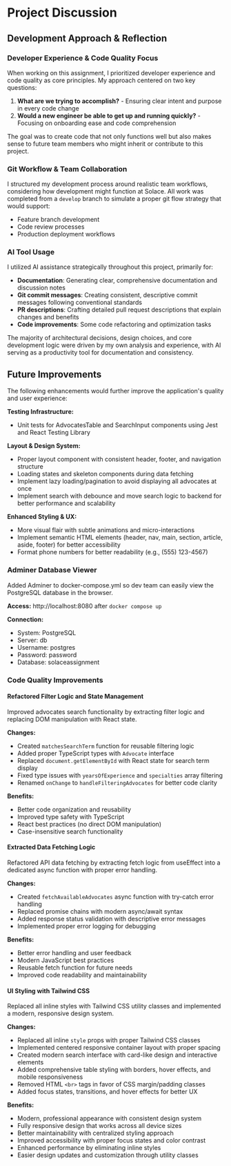 # Project Discussion

## Development Approach & Reflection

### Developer Experience & Code Quality Focus

When working on this assignment, I prioritized developer experience and code quality as core principles. My approach centered on two key questions:

1. **What are we trying to accomplish?** - Ensuring clear intent and purpose in every code change
2. **Would a new engineer be able to get up and running quickly?** - Focusing on onboarding ease and code comprehension

The goal was to create code that not only functions well but also makes sense to future team members who might inherit or contribute to this project.

### Git Workflow & Team Collaboration

I structured my development process around realistic team workflows, considering how development might function at Solace. All work was completed from a `develop` branch to simulate a proper git flow strategy that would support:

- Feature branch development
- Code review processes
- Production deployment workflows

### AI Tool Usage

I utilized AI assistance strategically throughout this project, primarily for:

- **Documentation**: Generating clear, comprehensive documentation and discussion notes
- **Git commit messages**: Creating consistent, descriptive commit messages following conventional standards
- **PR descriptions**: Crafting detailed pull request descriptions that explain changes and benefits
- **Code improvements**: Some code refactoring and optimization tasks

The majority of architectural decisions, design choices, and core development logic were driven by my own analysis and experience, with AI serving as a productivity tool for documentation and consistency.

## Future Improvements

The following enhancements would further improve the application's quality and user experience:

**Testing Infrastructure:**

- Unit tests for AdvocatesTable and SearchInput components using Jest and React Testing Library

**Layout & Design System:**

- Proper layout component with consistent header, footer, and navigation structure
- Loading states and skeleton components during data fetching
- Implement lazy loading/pagination to avoid displaying all advocates at once
- Implement search with debounce and move search logic to backend for better performance and scalability

**Enhanced Styling & UX:**

- More visual flair with subtle animations and micro-interactions
- Implement semantic HTML elements (header, nav, main, section, article, aside, footer) for better accessibility
- Format phone numbers for better readability (e.g., (555) 123-4567)

### Adminer Database Viewer

Added Adminer to docker-compose.yml so dev team can easily view the PostgreSQL database in the browser.

**Access:** http://localhost:8080 after `docker compose up`

**Connection:**

- System: PostgreSQL
- Server: db
- Username: postgres
- Password: password
- Database: solaceassignment

### Code Quality Improvements

#### Refactored Filter Logic and State Management

Improved advocates search functionality by extracting filter logic and replacing DOM manipulation with React state.

**Changes:**

- Created `matchesSearchTerm` function for reusable filtering logic
- Added proper TypeScript types with `Advocate` interface
- Replaced `document.getElementById` with React state for search term display
- Fixed type issues with `yearsOfExperience` and `specialties` array filtering
- Renamed `onChange` to `handleFilteringAdvocates` for better code clarity

**Benefits:**

- Better code organization and reusability
- Improved type safety with TypeScript
- React best practices (no direct DOM manipulation)
- Case-insensitive search functionality

#### Extracted Data Fetching Logic

Refactored API data fetching by extracting fetch logic from useEffect into a dedicated async function with proper error handling.

**Changes:**

- Created `fetchAvailableAdvocates` async function with try-catch error handling
- Replaced promise chains with modern async/await syntax
- Added response status validation with descriptive error messages
- Implemented proper error logging for debugging

**Benefits:**

- Better error handling and user feedback
- Modern JavaScript best practices
- Reusable fetch function for future needs
- Improved code readability and maintainability

#### UI Styling with Tailwind CSS

Replaced all inline styles with Tailwind CSS utility classes and implemented a modern, responsive design system.

**Changes:**

- Replaced all inline `style` props with proper Tailwind CSS classes
- Implemented centered responsive container layout with proper spacing
- Created modern search interface with card-like design and interactive elements
- Added comprehensive table styling with borders, hover effects, and mobile responsiveness
- Removed HTML `<br>` tags in favor of CSS margin/padding classes
- Added focus states, transitions, and hover effects for better UX

**Benefits:**

- Modern, professional appearance with consistent design system
- Fully responsive design that works across all device sizes
- Better maintainability with centralized styling approach
- Improved accessibility with proper focus states and color contrast
- Enhanced performance by eliminating inline styles
- Easier design updates and customization through utility classes
